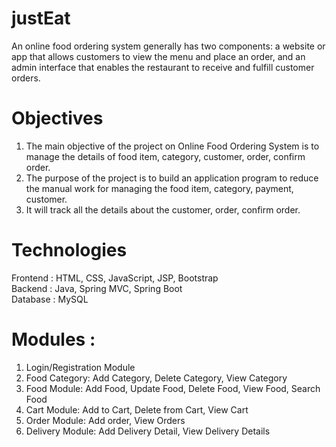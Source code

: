 # justEat
An online food ordering system generally has two components: a website or app that allows customers to view the menu and place an order, and an admin interface that enables the restaurant to receive and fulfill customer orders.

# Objectives
1. The main objective of the project on Online Food Ordering System is to manage the details of food item, category, customer, order, confirm order. <br/>
2. The purpose of the project is to build an application program to reduce the manual work for managing the food item, category, payment, customer. <br/>
3. It will track all the details about the customer, order, confirm order. <br/>

# Technologies
Frontend : HTML, CSS, JavaScript, JSP, Bootstrap <br/>
Backend : Java, Spring MVC, Spring Boot <br/>
Database : MySQL <br/>

# Modules :
1. Login/Registration Module <br/>
2. Food Category: Add Category, Delete Category, View Category <br/>
3. Food Module: Add Food, Update Food, Delete Food, View Food, Search Food <br/>
4. Cart Module: Add to Cart, Delete from Cart, View Cart <br/>
5. Order Module: Add order, View Orders <br/>
6. Delivery Module: Add Delivery Detail, View Delivery Details <br/>
